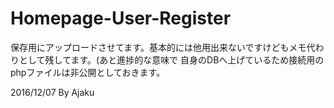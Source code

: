 # Homepage-User-Register

保存用にアップロードさせてます。基本的には他用出来ないですけどもメモ代わりとして残してます。(あと進捗的な意味で
自身のDBへ上げているため接続用のphpファイルは非公開としておきます。

2016/12/07 By Ajaku
